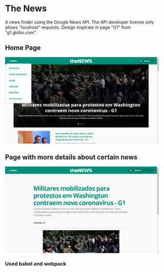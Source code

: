 # The News
A news finder using the Google News API. The API developer license only allows "locahost" requests. Design inspirate in page "G1" from "g1.globo.com".

## Home Page
![image](gitHub-images/index.png)

## Page with more details about certain news
![image](gitHub-images/newsDetail.png)

### Used babel and webpack



